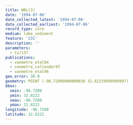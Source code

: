 ```yaml
---
title: WRL(3)
date: '1994-07-06'
date_collected_latest: '1994-07-06'
date_collected_earliest: '1994-07-06'
record_type: core
medium: lake_sediment
feature: '231'
description: ''
parameters:
  - Cs/137
publications:
  - vanmetre_etal04
  - vanmetre_callender97
  - vanmetre_etal96
geo_error: 30.0
geometry: POINT (-96.72080000000038 32.82219999999997)
bbox:
  xmin: -96.7208
  ymin: 32.8222
  xmax: -96.7208
  ymax: 32.8222
longitude: -96.7208
latitude: 32.8222
---
```

